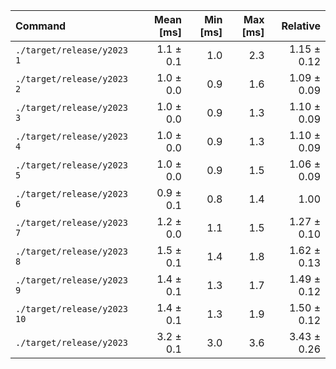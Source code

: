| Command | Mean [ms] | Min [ms] | Max [ms] | Relative |
|:---|---:|---:|---:|---:|
| `./target/release/y2023 1` | 1.1 ± 0.1 | 1.0 | 2.3 | 1.15 ± 0.12 |
| `./target/release/y2023 2` | 1.0 ± 0.0 | 0.9 | 1.6 | 1.09 ± 0.09 |
| `./target/release/y2023 3` | 1.0 ± 0.0 | 0.9 | 1.3 | 1.10 ± 0.09 |
| `./target/release/y2023 4` | 1.0 ± 0.0 | 0.9 | 1.3 | 1.10 ± 0.09 |
| `./target/release/y2023 5` | 1.0 ± 0.0 | 0.9 | 1.5 | 1.06 ± 0.09 |
| `./target/release/y2023 6` | 0.9 ± 0.1 | 0.8 | 1.4 | 1.00 |
| `./target/release/y2023 7` | 1.2 ± 0.0 | 1.1 | 1.5 | 1.27 ± 0.10 |
| `./target/release/y2023 8` | 1.5 ± 0.1 | 1.4 | 1.8 | 1.62 ± 0.13 |
| `./target/release/y2023 9` | 1.4 ± 0.1 | 1.3 | 1.7 | 1.49 ± 0.12 |
| `./target/release/y2023 10` | 1.4 ± 0.1 | 1.3 | 1.9 | 1.50 ± 0.12 |
| `./target/release/y2023` | 3.2 ± 0.1 | 3.0 | 3.6 | 3.43 ± 0.26 |
